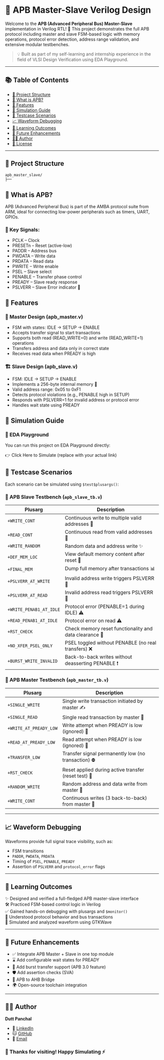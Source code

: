 # 🚀 APB Master-Slave Verilog Design

Welcome to the **APB (Advanced Peripheral Bus) Master-Slave** implementation in Verilog RTL! 🎯 This project demonstrates the full APB protocol including master and slave FSM-based logic with memory operations, protocol error detection, address range validation, and extensive modular testbenches.

> 💡 Built as part of my self-learning and internship experience in the field of VLSI Design Verification using EDA Playground.

---

## 📚 Table of Contents

- [📁 Project Structure](#-project-structure)
- [🧠 What is APB?](#-what-is-apb)
- [🧩 Features](#-features)
- [🧪 Simulation Guide](#-simulation-guide)
- [🔬 Testcase Scenarios](#-testcase-scenarios)
- [📈 Waveform Debugging](#-waveform-debugging)
- [📌 Learning Outcomes](#-learning-outcomes)
- [🚧 Future Enhancements](#-future-enhancements)
- [👨‍💻 Author](#-author)
- [📄 License](#-license)

---

## 📁 Project Structure

```bash
apb_master_slave/
├──
```

## 🧠 What is APB?
APB (Advanced Peripheral Bus) is part of the AMBA protocol suite from ARM, ideal for connecting low-power peripherals such as timers, UART, GPIOs.

### 🔌 Key Signals:

- PCLK – Clock
- PRESETn – Reset (active-low)
- PADDR – Address bus
- PWDATA – Write data
- PRDATA – Read data
- PWRITE – Write enable
- PSEL – Slave select
- PENABLE – Transfer phase control
- PREADY – Slave ready response
- PSLVERR – Slave Error indicator 🚨

## 🧩 Features

### 🧭 Master Design (apb_master.v)

- FSM with states: IDLE → SETUP → ENABLE
- Accepts transfer signal to start transactions
- Supports both read (READ_WRITE=0) and write (READ_WRITE=1) operations
- Transfers address and data only in correct state
- Receives read data when PREADY is high

### 🏗️ Slave Design (apb_slave.v)

- FSM: IDLE → SETUP → ENABLE
- Implements a 256-byte internal memory 🧠
- Valid address range: 0x05 to 0xF1
- Detects protocol violations (e.g., PENABLE high in SETUP)
- Responds with PSLVERR=1 for invalid address or protocol error
- Handles wait state using PREADY

## 🧪 Simulation Guide

### 🔗 EDA Playground

You can run this project on EDA Playground directly:

👉 Click Here to Simulate
(replace with your actual link)

## 🔬 Testcase Scenarios

Each scenario can be simulated using `$test$plusargs()`:

### 🧪 APB Slave Testbench (`apb_slave_tb.v`)

| Plusarg                 | Description                                               |
|-------------------------|-----------------------------------------------------------|
| `+WRITE_CONT`           | Continuous write to multiple valid addresses 📝           |
| `+READ_CONT`            | Continuous read from valid addresses 📖                   |
| `+WRITE_RANDOM`         | Random data and address write ✨                          |
| `+DEF_MEM_LOC`          | View default memory content after reset 🧼               |
| `+FINAL_MEM`            | Dump full memory after transactions 📊                   |
| `+PSLVERR_AT_WRITE`     | Invalid address write triggers PSLVERR 🚨                 |
| `+PSLVERR_AT_READ`      | Invalid address read triggers PSLVERR 🛑                  |
| `+WRITE_PENAB1_AT_IDLE` | Protocol error (PENABLE=1 during IDLE) ⚠️                |
| `+READ_PENAB1_AT_IDLE`  | Protocol error on read ⚠️                                |
| `+RST_CHECK`            | Check memory reset functionality and data clearance 🔁    |
| `+NO_XFER_PSEL_ONLY`    | PSEL toggled without PENABLE (no real transfers) ❌       |
| `+BURST_WRITE_INVALID`  | Back-to-back writes without deasserting PENABLE ❗        |

### 🧪 APB Master Testbench (`apb_master_tb.v`)

| Plusarg                | Description                                               |
|------------------------|-----------------------------------------------------------|
| `+SINGLE_WRITE`        | Single write transaction initiated by master ✍️           |
| `+SINGLE_READ`         | Single read transaction by master 🧐                      |
| `+WRITE_AT_PREADY_LOW` | Write attempt when PREADY is low (ignored) 🛑             |
| `+READ_AT_PREADY_LOW`  | Read attempt when PREADY is low (ignored) 🛑              |
| `+TRANSFER_LOW`        | Transfer signal permanently low (no transaction) ⛔       |
| `+RST_CHECK`           | Reset applied during active transfer (reset test) 🔄      |
| `+RANDOM_WRITE`        | Random address and data write from master 🎲             |
| `+WRITE_CONT`          | Continuous writes (3 back-to-back) from master 💾         |

---

## 📈 Waveform Debugging

Waveforms provide full signal trace visibility, such as:
- FSM transitions
- `PADDR`, `PWDATA`, `PRDATA`
- Timing of `PSEL`, `PENABLE`, `PREADY`
- Assertion of `PSLVERR` and `protocol_error` flags


---

## 📌 Learning Outcomes

✨ Designed and verified a full-fledged APB master-slave interface  
🛠️ Practiced FSM-based control logic in Verilog  
✅ Gained hands-on debugging with plusargs and `$monitor()`  
🧠 Understood protocol behavior and bus transactions  
🌊 Simulated and analyzed waveform using GTKWave

---

## 🚧 Future Enhancements

- ✅ Integrate APB Master + Slave in one top module
- ⌛ Add configurable wait states for PREADY
- 🔁 Add burst transfer support (APB 3.0 feature)
- 🛡️ Add assertion checks (SVA)
- 🔌 APB to AHB Bridge
- 🌍 Open-source toolchain integration

---

## 👨‍💻 Author

**Dutt Panchal** 
- 🔗 [LinkedIn](https://www.linkedin.com/in/dattpanchal04/)  
- 🐱 [GitHub](https://github.com/DuttPanchal04)
- 🔗 [Email](dattpanchal2904@gmail.com)

### 🙌 Thanks for visiting! Happy Simulating ⚡

